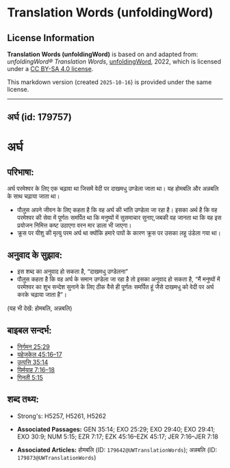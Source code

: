 # Translation Words (unfoldingWord)

## License Information

**Translation Words (unfoldingWord)** is based on and adapted from: _unfoldingWord® Translation Words_, [unfoldingWord](https://unfoldingword.org/utw), 2022, which is licensed under a [CC BY-SA 4.0 license](https://creativecommons.org/licenses/by-sa/4.0/legalcode.en).

This markdown version (created `2025-10-16`) is provided under the same license.



--------------------------------

## अर्घ (id: 179757)

अर्घ
====

परिभाषा:
--------

अर्घ परमेश्वर के लिए एक चढ़ावा था जिसमें वेदी पर दाखमधु उण्डेला जाता था। यह होमबलि और अन्नबलि के साथ चढ़ाया जाता था।

* पौलुस अपने जीवन के लिए कहता है कि वह अर्घ की भांति उण्डेला जा रहा है। इसका अर्थ है कि वह परमेश्वर की सेवा में पूर्णतः समर्पित था कि मनुष्यों में सुसमाचार सुनाए,जबकी वह जानता था कि वह इस प्रयोजन निमित्त कष्ट उठाएगा वरन मार डाला भी जाएगा।
* क्रूस पर यीशु की मृत्यु परम अर्घ था क्योंकि हमारे पापों के कारण क्रूस पर उसका लहू उंडेला गया था।

अनुवाद के सुझाव:
----------------

* इस शब्द का अनुवाद हो सकता है, “दाखमधु उण्डेलना”
* पौलुस कहता है कि वह अर्घ के समान उण्डेला जा रहा है तो इसका अनुवाद हो सकता है, “मैं मनुष्यों में परमेश्वर का शुभ सन्देश सुनाने के लिए ठीक वैसे ही पूर्णतः समर्पित हूं जैसे दाखमधु को वेदी पर अर्घ करके चढ़ाया जाता है”।

(यह भी देखें: होमबलि, अन्नबलि)

बाइबल सन्दर्भ:
--------------

* [निर्गमन 25:29](https://ref.ly/Exod25:29)
* [यहेजकेल 45:16–17](https://ref.ly/Ezek45:16-Ezek45:17)
* [उत्पत्ति 35:14](https://ref.ly/Gen35:14)
* [यिर्मयाह 7:16–18](https://ref.ly/Jer7:16-Jer7:18)
* [गिनती 5:15](https://ref.ly/Num5:15)

शब्द तथ्य:
----------

* Strong's: H5257, H5261, H5262

* **Associated Passages:** GEN 35:14; EXO 25:29; EXO 29:40; EXO 29:41; EXO 30:9; NUM 5:15; EZR 7:17; EZK 45:16–EZK 45:17; JER 7:16–JER 7:18
* **Associated Articles:** होमबलि (ID: `179642@UWTranslationWords`); अन्नबलि (ID: `179873@UWTranslationWords`)

